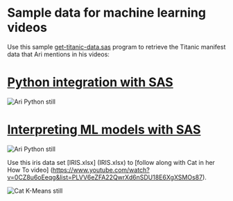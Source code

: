 # Sample data for machine learning videos 

Use this sample [get-titanic-data.sas](get-titanic-data.sas) program to retrieve the Titanic manifest data that Ari mentions in his videos: 

# [Python integration with SAS](https://www.youtube.com/watch?v=6cDU6JGEYSo&list=PLVV6eZFA22QwrXd6nSDU18E6XgXSMOs87)

![Ari Python still](https://img.youtube.com/vi/6LcyVSLwVck/0.jpg)

# [Interpreting ML models with SAS](https://www.youtube.com/watch?v=6LcyVSLwVck&list=PLVV6eZFA22QwrXd6nSDU18E6XgXSMOs87)

![Ari Python still](https://img.youtube.com/vi/6cDU6JGEYSo/0.jpg)

Use this iris data set [IRIS.xlsx] (IRIS.xlsx) to [follow along with Cat in her How To video] (https://www.youtube.com/watch?v=0CZ8u6oEeqg&list=PLVV6eZFA22QwrXd6nSDU18E6XgXSMOs87).

![Cat K-Means still](https://img.youtube.com/vi/0CZ8u6o/0.jpg)